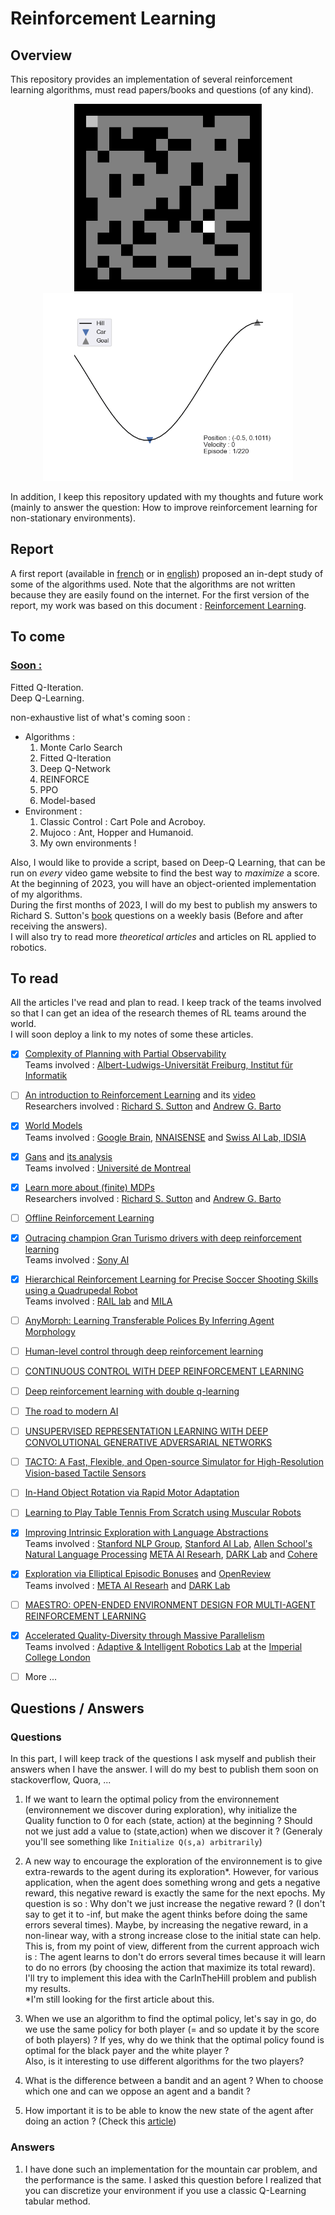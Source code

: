# Reinforcement Learning
## Overview
This repository provides an implementation of several reinforcement learning algorithms, must read papers/books and questions (of any kind).

<p align="center">
  <img src="Images/Gif_Maze.gif" width="300" title="Qlearning applied to find the shortest way in a maze">
  <img src="Images/Mountain_Car.gif" width="400" height="300" title="Qlearning applied to find the shortest way in a maze">
</p>


In addition, I keep this repository updated with my thoughts and future work (mainly to answer the question: How to improve reinforcement learning for non-stationary environments).

## Report
A first report (available in [french](https://github.com/LounesMD/Stage2021_RL/blob/main/CompteRendu.pdf) or in [english]()) proposed an in-dept study of some of the algorithms used. Note that the algorithms are not written because they are easily found on the internet. For the first version of the report, my work was based on this document : [Reinforcement Learning](https://philippe-preux.github.io/Documents/digest-ar.pdf).

## To come

### <ins> Soon : </ins>
Fitted Q-Iteration.  <br>
Deep Q-Learning. <br>

non-exhaustive list of what's coming soon : 
+ Algorithms :
  1. Monte Carlo Search
  2. Fitted Q-Iteration
  3. Deep Q-Network
  4. REINFORCE
  5. PPO
  6. Model-based
+ Environment :
  1. Classic Control : Cart Pole and Acroboy.
  2. Mujoco : Ant, Hopper and Humanoid.
  3. My own environments !
 
Also, I would like to provide a script, based on Deep-Q Learning, that can be run on *every* video game website to find the best way to *maximize* a score. <br>
At the beginning of 2023, you will have an object-oriented implementation of my algorithms. <br>
During the first months of 2023, I will do my best to publish my answers to Richard S. Sutton's [book](http://incompleteideas.net/book/the-book.html) questions on a weekly basis (Before and after receiving the answers). <br>
I will also try to read more *theoretical articles* and articles on RL applied to robotics.
 
## To read
All the articles I've read and plan to read. I keep track of the teams involved so that I can get an idea of the research themes of RL teams around the world. <br>
I will soon deploy a link to my notes of some these articles.

  - [x] [Complexity of Planning with Partial Observability](https://www.aaai.org/Papers/ICAPS/2004/ICAPS04-041.pdf) <br>
    Teams involved : [Albert-Ludwigs-Universität Freiburg, Institut für Informatik](https://www.informatik.uni-freiburg.de/)
  - [ ] [An introduction to Reinforcement Learning](http://incompleteideas.net/book/bookdraft2017nov5.pdf) and its [video](https://www.youtube.com/watch?v=LyCpuLikLyQ&ab_channel=WeiWei) <br>
    Researchers involved : [Richard S. Sutton](http://incompleteideas.net/) and [Andrew G. Barto](https://people.cs.umass.edu/~barto/)
  - [x] [World Models](https://arxiv.org/pdf/1803.10122.pdf) <br>
    Teams involved : [Google Brain](https://research.google/teams/brain/), [NNAISENSE](https://nnaisense.com/) and [Swiss AI Lab, IDSIA](https://www.idsia.ch/)
  - [x] [Gans](https://arxiv.org/pdf/1406.2661.pdf) and [its analysis](https://www.youtube.com/watch?v=eyxmSmjmNS0&ab_channel=YannicKilcher) <br>
    Teams involved : [Université de Montreal](https://diro.umontreal.ca/accueil/)
  - [x] [Learn more about (finite) MDPs](http://incompleteideas.net/book/bookdraft2017nov5.pdf) <br>
    Researchers involved : [Richard S. Sutton](http://incompleteideas.net/) and [Andrew G. Barto](https://people.cs.umass.edu/~barto/)
  - [ ] [Offline Reinforcement Learning](https://arxiv.org/abs/2005.01643)
  - [x] [Outracing champion Gran Turismo drivers with deep reinforcement learning](https://www.nature.com/articles/s41586-021-04357-7) <br>
    Teams involved : [Sony AI](https://ai.sony/)
  - [x] [Hierarchical Reinforcement Learning for Precise Soccer Shooting Skills using a Quadrupedal Robot](https://arxiv.org/pdf/2208.01160.pdf) <br>
    Teams involved : [RAIL lab](http://rail.eecs.berkeley.edu/) and [MILA](https://mila.quebec/en/)
  - [ ] [AnyMorph: Learning Transferable Polices By Inferring Agent Morphology](https://arxiv.org/pdf/2206.12279.pdf)
  - [ ] [Human-level control through deep reinforcement learning](https://daiwk.github.io/assets/dqn.pdf)
  - [ ] [CONTINUOUS CONTROL WITH DEEP REINFORCEMENT LEARNING](https://arxiv.org/pdf/1509.02971.pdf?source=post_page---------------------------)
  - [ ] [Deep reinforcement learning with double q-learning](https://scholar.google.com/citationsview_op=view_citation&hl=en&user=-8DNE4UAAAAJ&citation_for_view=-8DNE4UAAAAJ:iH-uZ7U-co4C)
  - [ ] [The road to modern AI](https://arxiv.org/ftp/arxiv/papers/2212/2212.11279.pdf)
  - [ ] [UNSUPERVISED REPRESENTATION LEARNING WITH DEEP CONVOLUTIONAL GENERATIVE ADVERSARIAL NETWORKS](https://arxiv.org/pdf/1511.06434.pdf)
  - [ ] [TACTO: A Fast, Flexible, and Open-source Simulator for High-Resolution Vision-based Tactile Sensors](https://arxiv.org/pdf/2012.08456.pdf)
  - [ ] [In-Hand Object Rotation via Rapid Motor Adaptation](https://arxiv.org/pdf/2210.04887.pdf)
  - [ ] [Learning to Play Table Tennis From Scratch using Muscular Robots](https://arxiv.org/pdf/2006.05935.pdf)
  - [x] [Improving Intrinsic Exploration with Language Abstractions](https://arxiv.org/pdf/2202.08938.pdf) <br>
    Teams involved : [Stanford NLP Group](https://nlp.stanford.edu/), [Stanford AI Lab](https://ai.stanford.edu/), [Allen School's Natural Language Processing](https://www.cs.washington.edu/research/nlp) [META AI Researh](https://ai.facebook.com/), [DARK Lab](https://ucldark.com/) and [Cohere](https://cohere.ai/)
  - [x] [Exploration via Elliptical Episodic Bonuses](https://arxiv.org/pdf/2210.05805.pdf) and [OpenReview](https://openreview.net/forum?id=Xg-yZos9qJQ) <br>
  Teams involved : [META AI Researh](https://ai.facebook.com/) and [DARK Lab](https://ucldark.com/)
  - [ ] [MAESTRO: OPEN-ENDED ENVIRONMENT DESIGN FOR MULTI-AGENT REINFORCEMENT LEARNING](https://openreview.net/pdf?id=sKWlRDzPfd7)
  - [x] [Accelerated Quality-Diversity through Massive Parallelism](https://arxiv.org/pdf/2202.01258.pdf) <br>
    Teams involved : [Adaptive & Intelligent Robotics Lab](https://www.imperial.ac.uk/adaptive-intelligent-robotics/publications/) at the [Imperial College London](https://www.imperial.ac.uk/)
  - [ ] More ...


## Questions / Answers
### Questions
In this part, I will keep track of the questions I ask myself and publish their answers when I have the answer. I will do my best to publish them soon on stackoverflow, Quora, ...<br>
1. If we want to learn the optimal policy from the environnement (environnement we discover during exploration), why initialize the Quality function to 0 for each (state, action) at the beginning ? Should not we just add a value to (state,action) when we discover it ? (Generaly you'll see something like `Initialize Q(s,a) arbitrarily`)


2. A new way to encourage the exploration of the environnement is to give extra-rewards to the agent during its exploration*.
However, for various application, when the agent does something wrong and gets a negative reward, this negative reward is  exactly the same for the next epochs. My question is so : Why don't we just increase the negative reward ? (I don't say to get it to -inf, but make the agent thinks before doing the same errors several times). Maybe, by increasing the negative reward, in a non-linear way, with a strong increase close to the initial state can help. <br>
This is, from my point of view, different from the current approach wich is : The agent learns to don't do errors several times because it will learn to do no errors (by choosing the action that maximize its total reward). <br>
I'll try to implement this idea with the CarInTheHill problem and publish my results. <br>
*I'm still looking for the first article about this.

3. When we use an algorithm to find the optimal policy, let's say in go, do we use the same policy for both player (= and so update it by the score of both players) ? If yes, why do we think that the optimal policy found is optimal for the black payer and the white player ? <br>
Also, is it interesting to use different algorithms for the two players?

4. What is the difference between a bandit and an agent ? When to choose which one and can we oppose an agent and a bandit ?


5. How important it is to be able to know the new state of the agent after doing an action ? (Check this [article](https://www.aaai.org/Papers/ICAPS/2004/ICAPS04-041.pdf))

### Answers
1. I have done such an implementation for the mountain car problem, and the performance is the same. I asked this question before I realized that you can discretize your environment if you use a classic Q-Learning tabular method.
